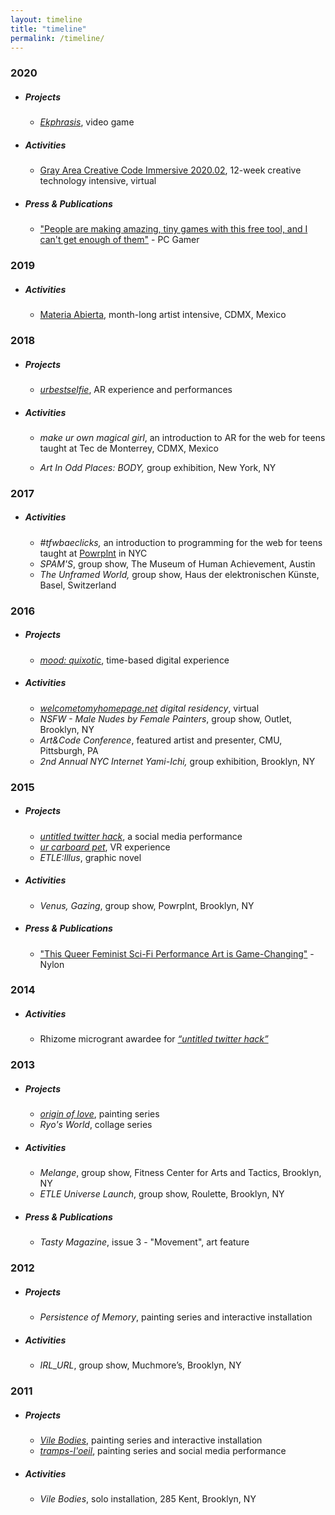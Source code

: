```yaml
---
layout: timeline
title: "timeline"
permalink: /timeline/
---
```


### 2020

- ##### Projects

  - *[Ekphrasis](/projects/ekphrasis/)*, video game
  
- ##### Activities

  - [Gray Area Creative Code Immersive 2020.02](https://grayarea.org/learn/immersive/), 12-week creative technology intensive, virtual

- ##### Press & Publications

  - ["People are making amazing, tiny games with this free tool, and I can't get enough of them"](https://www.pcgamer.com/people-are-making-amazing-tiny-games-with-this-free-tool-and-i-cant-get-enough-of-them/) - PC Gamer
  
    

### 2019

- ##### Activities

  - [Materia Abierta](https://materiaabierta.com/), month-long artist intensive, CDMX, Mexico
  


### 2018

- ##### Projects

  - [*urbestselfie*](/projects/urbestselfie/), AR experience and performances
  
- ##### Activities

  - *make ur own magical girl*, an introduction to AR for the web for teens taught at Tec de Monterrey, CDMX, Mexico

  - *Art In Odd Places: BODY,* group exhibition, New York, NY

    


### 2017

- ##### Activities

  - *#tfwbaeclicks,* an introduction to programming for the web for teens taught at [Powrplnt](https://www.powrplnt.org/) in NYC
  - *SPAM'S*, group show, The Museum of Human Achievement, Austin
  - *The Unframed World,* group show, Haus der elektronischen Künste, Basel, Switzerland

  


### 2016

- ##### Projects

  - [*mood: quixotic*](/projects/mood-quixotic/), time-based digital experience
  
- ##### Activities

  - *[welcometomyhomepage.net](https://www.welcometomyhomepage.net/) digital residency*, virtual
  - *NSFW - Male Nudes by Female Painters*, group show, Outlet, Brooklyn, NY
  - *Art&Code Conference*, featured artist and presenter, CMU, Pittsburgh, PA
  - *2nd Annual NYC Internet Yami-Ichi,* group exhibition, Brooklyn, NY

  


### 2015

- ##### Projects

  - [*untitled twitter hack*](/projects/twitter/), a social media performance
  - [*ur carboard pet*](/projects/urcardboardpet/), VR experience
  - *ETLE:Illus*, graphic novel

- ##### Activities

  - *Venus, Gazing*, group show, Powrplnt, Brooklyn, NY

- ##### Press & Publications

  - ["This Queer Feminist Sci-Fi Performance Art is Game-Changing"](https://www.nylon.com/articles/etle-universe) - Nylon

  

### 2014

- ##### Activities

  - Rhizome microgrant awardee for [*“untitled twitter hack”*](/projects/twitter/)

  


### 2013

- ##### Projects

  - [*origin of love*](/projects/origin/), painting series
  - *Ryo's World*, collage series

- ##### Activities

  - *Melange*, group show, Fitness Center for Arts and Tactics, Brooklyn, NY
  - *ETLE Universe Launch*, group show, Roulette, Brooklyn, NY

- ##### Press & Publications

  - *Tasty Magazine*, issue 3 - "Movement", art feature
  
    
  
### 2012

- ##### Projects

  - *Persistence of Memory*, painting series and interactive installation

- ##### Activities

  - *IRL_URL*, group show, Muchmore’s, Brooklyn, NY
  
    
  

### 2011

- ##### Projects

  - [*Vile Bodies*](/projects/vile-bodies/), painting series and interactive installation
  - [*tramps-l'oeil*](/projects/tramps/), painting series and social media performance

- ##### Activities

  - *Vile Bodies*, solo installation, 285 Kent, Brooklyn, NY

    
